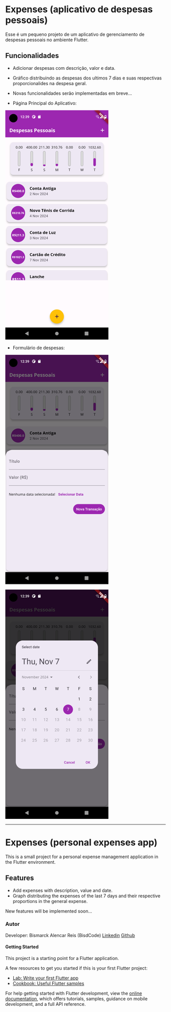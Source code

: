# Expenses (aplicativo de despesas pessoais)

Esse é um pequeno projeto de um aplicativo de gerenciamento de despesas pessoais no ambiente Flutter.

## Funcionalidades

-   Adicionar despesas com descrição, valor e data.
-   Gráfico distribuindo as despesas dos ultimos 7 dias e suas respectivas proporcionalides na despesa geral.

-   Novas funcionalidades serão implementadas em breve...

*   Página Principal do Aplicativo:

![Home Page](assets/images/scs_01.png)

*   Formulário de despesas:

![Form](assets/images/scs_02.png)

![Form](assets/images/scs_03.png)

--------------------------------------------

# Expenses (personal expenses app)

This is a small project for a personal expense management application in the Flutter environment.

## Features

- Add expenses with description, value and date.
- Graph distributing the expenses of the last 7 days and their respective proportions in the general expense.

New features will be implemented soon...

### Autor

Developer: Bismarck Alencar Reis (BisdCode)
[Linkedin](https://www.linkedin.com/in/bismarck-alencar-reis-31b6ab19b/)
[Github](https://github.com/Bisdcode)

#### Getting Started

This project is a starting point for a Flutter application.

A few resources to get you started if this is your first Flutter project:

- [Lab: Write your first Flutter app](https://docs.flutter.dev/get-started/codelab)
- [Cookbook: Useful Flutter samples](https://docs.flutter.dev/cookbook)

For help getting started with Flutter development, view the
[online documentation](https://docs.flutter.dev/), which offers tutorials,
samples, guidance on mobile development, and a full API reference.

